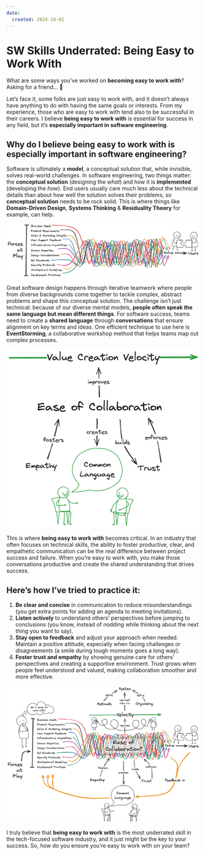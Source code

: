 ```yaml
---
date:
  created: 2024-10-01
---
```


# SW Skills Underrated: Being Easy to Work With

What are some ways you’ve worked on **becoming easy to work with**? Asking for a friend… 👀

Let’s face it, some folks are just easy to work with, and it doesn’t always have anything to do with having the same goals or interests. From my experience, those who are easy to work with tend also to be successful in their careers. I believe **being easy to work with** is essential for success in any field, but it’s **especially important in software engineering**.

## Why do I believe being easy to work with is especially important in software engineering?

Software is ultimately a **model**, a conceptual solution that, while invisible, solves real-world challenges. In software engineering, two things matter: the **conceptual solution** (designing the _what_) and how it is **implemented** (developing the _how_). End users usually care much less about the technical details than about how well the solution solves their problems, so **conceptual solution** needs to be rock solid. This is where things like **Domain-Driven Design**, **Systems Thinking** & **Residuality Theory** for example, can help.

![20241001-1.png](images/20241001-1.png)

Great software design happens through iterative teamwork where people from diverse backgrounds come together to tackle complex, abstract problems and shape this conceptual solution. The challenge isn’t just technical: because of our diverse mental models, **people often speak the same language but mean different things**. For software success, teams need to create a **shared language** through **conversations** that ensure alignment on key terms and ideas. One efficient technique to use here is **EventStorming**, a collaborative workshop method that helps teams map out complex processes.

![20241001-2.png](images/20241001-2.png)

This is where **being easy to work with** becomes critical. In an industry that often focuses on technical skills, the ability to foster productive, clear, and empathetic communication can be the 𝘳𝘦𝘢𝘭 difference between project success and failure. When you’re easy to work with, you make those conversations productive and create the shared understanding that drives success.

## Here’s how I’ve tried to practice it:

1. **Be clear and concise** in communication to reduce misunderstandings (you get extra points for adding an agenda to meeting invitations).
1. **Listen actively** to understand others’ perspectives before jumping to conclusions (you know, instead of nodding while thinking about the next thing you want to say).
1. **Stay open to feedback** and adjust your approach when needed. Maintain a positive attitude, especially when facing challenges or disagreements (a smile during tough moments goes a long way).
1. **Foster trust and empathy** by showing genuine care for others’ perspectives and creating a supportive environment. Trust grows when people feel understood and valued, making collaboration smoother and more effective.

![20241001-3.png](images/20241001-3.png)

I truly believe that **being easy to work with** is the most underrated skill in the tech-focused software industry, and it just might be the key to your success. So, how do you ensure you’re easy to work with on your team?